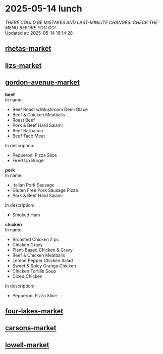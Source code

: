 # 2025-05-14 lunch  
*THERE COULD BE MISTAKES AND LAST-MINIUTE CHANGES! CHECK THE MENU BEFORE YOU GO!*  
Updated at: 2025-05-14 16:14:28  
## [rhetas-market](https://wisc-housingdining.nutrislice.com/menu/rhetas-market/lunch/2025-05-14)  
## [lizs-market](https://wisc-housingdining.nutrislice.com/menu/lizs-market/lunch/2025-05-14)  
## [gordon-avenue-market](https://wisc-housingdining.nutrislice.com/menu/gordon-avenue-market/lunch/2025-05-14)  
**beef**  
In name:   
 - Beef Roast w/Mushroom Demi Glace  
 - Beef & Chicken Meatballs  
 - Roast Beef  
 - Pork & Beef Hard Salami  
 - Beef Barbacoa  
 - Beef Taco Meat  
  
In description:   
 - Pepperoni Pizza Slice  
 - Fired Up Burger  
  
**pork**  
In name:   
 - Italian Pork Sausage  
 - Gluten Free Pork Sausage Pizza  
 - Pork & Beef Hard Salami  
  
In description:   
 - Smoked Ham  
  
**chicken**  
In name:   
 - Broasted Chicken 2 pc  
 - Chicken Gravy  
 - Plant-Based Chicken & Gravy  
 - Beef & Chicken Meatballs  
 - Lemon Pepper Chicken Salad  
 - Sweet & Spicy Orange Chicken  
 - Chicken Tortilla Soup  
 - Diced Chicken  
  
In description:   
 - Pepperoni Pizza Slice  
  
## [four-lakes-market](https://wisc-housingdining.nutrislice.com/menu/four-lakes-market/lunch/2025-05-14)  
## [carsons-market](https://wisc-housingdining.nutrislice.com/menu/carsons-market/lunch/2025-05-14)  
## [lowell-market](https://wisc-housingdining.nutrislice.com/menu/lowell-market/lunch/2025-05-14)  
  

